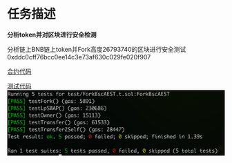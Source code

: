 # 任务描述
**分析token并对区块进行安全检测**

分析链上BNB链上token并Fork高度26793740的区块进行安全测试 0xddc0cff76bcc0ee14c3e73af630c029fe020f907

[合约代码](src/AEST.sol)

[测试代码](test/ForkBscAEST.t.sol)
![img.png](img.png)
